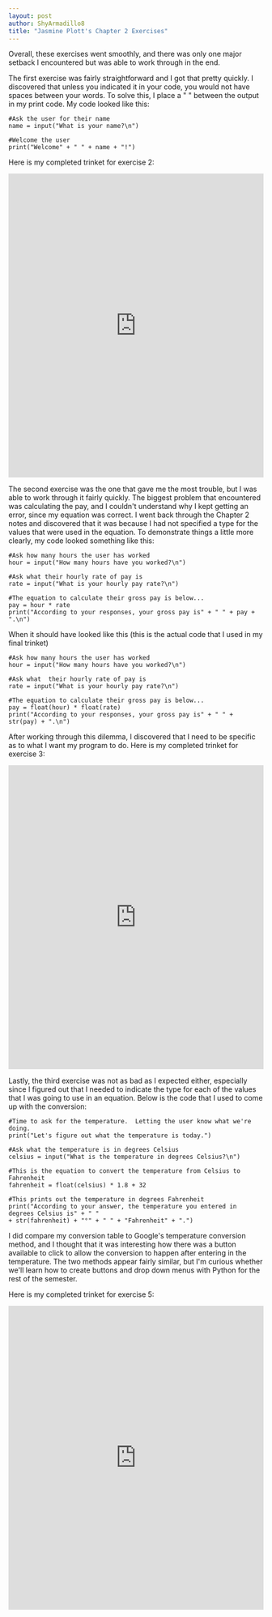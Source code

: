 ```yaml
---
layout: post
author: ShyArmadillo8
title: "Jasmine Plott's Chapter 2 Exercises"
---
```

Overall, these exercises went smoothly, and there was only one major setback I encountered but was able to work through in the end.

The first exercise was fairly straightforward and I got that pretty quickly. I discovered that unless you indicated it in your code, you
would not have spaces between your words.  To solve this, I place a " " between the output in my print code.  My code looked like this:
```
#Ask the user for their name
name = input("What is your name?\n")

#Welcome the user
print("Welcome" + " " + name + "!")
```
Here is my completed trinket for exercise 2:
<iframe src="https://trinket.io/embed/python/172319618b" width="100%" height="600" frameborder="0" marginwidth="0" marginheight="0" allowfullscreen></iframe>

The second exercise was the one that gave me the most trouble, but I was able to work through it fairly quickly.  The biggest problem that
encountered was calculating the pay, and I couldn't understand why I kept getting an error, since my equation was correct.  I went back
through the Chapter 2 notes and discovered that it was because I had not specified a type for the values that were used in the equation.
To demonstrate things a little more clearly, my code looked something like this:

```
#Ask how many hours the user has worked
hour = input("How many hours have you worked?\n")

#Ask what their hourly rate of pay is
rate = input("What is your hourly pay rate?\n")

#The equation to calculate their gross pay is below...
pay = hour * rate
print("According to your responses, your gross pay is" + " " + pay + ".\n")
```

When it should have looked like this (this is the actual code that I used in my final trinket)

```
#Ask how many hours the user has worked
hour = input("How many hours have you worked?\n")

#Ask what  their hourly rate of pay is
rate = input("What is your hourly pay rate?\n")

#The equation to calculate their gross pay is below...
pay = float(hour) * float(rate)
print("According to your responses, your gross pay is" + " " + str(pay) + ".\n")
```

After working through this dilemma, I discovered that I need to be specific as to what I want my program to do. Here is my
completed trinket for exercise 3:
<iframe src="https://trinket.io/embed/python/9031eae42d" width="100%" height="600" frameborder="0" marginwidth="0" marginheight="0" allowfullscreen></iframe>

Lastly, the third exercise was not as bad as I expected either, especially since I figured out that I needed to indicate the type for
each of the values that I was going to use in an equation.  Below is the code that I used to come up with the conversion:

```
#Time to ask for the temperature.  Letting the user know what we're doing.
print("Let's figure out what the temperature is today.")

#Ask what the temperature is in degrees Celsius
celsius = input("What is the temperature in degrees Celsius?\n")

#This is the equation to convert the temperature from Celsius to Fahrenheit
fahrenheit = float(celsius) * 1.8 + 32

#This prints out the temperature in degrees Fahrenheit
print("According to your answer, the temperature you entered in degrees Celsius is" + " "
+ str(fahrenheit) + "°" + " " + "Fahrenheit" + ".")
```

I did compare my conversion table to Google's temperature conversion method, and I thought that it was interesting how there was a button
available to click to allow the conversion to happen after entering in the temperature.  The two methods appear fairly similar, but 
I'm curious whether we'll learn how to create buttons and drop down menus with Python for the rest of the semester.

Here is my completed trinket for exercise 5:
<iframe src="https://trinket.io/embed/python/49b36ede91" width="100%" height="600" frameborder="0" marginwidth="0" marginheight="0" allowfullscreen></iframe>
